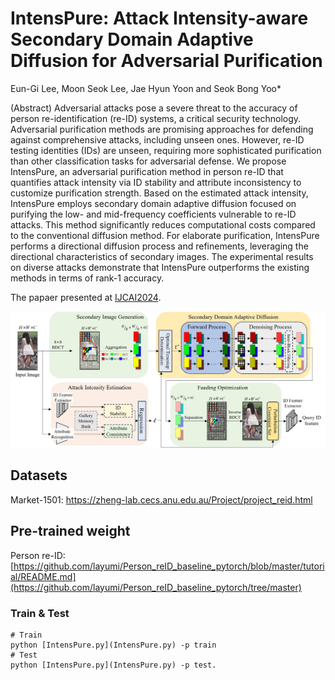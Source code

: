 # IntensPure: Attack Intensity-aware Secondary Domain Adaptive Diffusion for Adversarial Purification

Eun-Gi Lee, Moon Seok Lee, Jae Hyun Yoon and Seok Bong Yoo*

(Abstract) Adversarial attacks pose a severe threat to the accuracy of person re-identification (re-ID) systems, a critical security technology. Adversarial purification methods are promising approaches for defending against comprehensive attacks, including unseen ones. However, re-ID testing identities (IDs) are unseen, requiring more sophisticated purification than other classification tasks for adversarial defense. We propose IntensPure, an adversarial purification method in person re-ID that quantifies attack intensity via ID stability and attribute inconsistency to customize purification strength. Based on the estimated attack intensity, IntensPure employs secondary domain adaptive diffusion focused on purifying the low- and mid-frequency coefficients vulnerable to re-ID attacks. This method significantly reduces computational costs compared to the conventional diffusion method. For elaborate purification, IntensPure performs a directional diffusion process and refinements, leveraging the directional characteristics of secondary images. The experimental results on diverse attacks demonstrate that IntensPure outperforms the existing methods in terms of rank-1 accuracy.

The papaer presented at [IJCAI2024](https://ijcai24.org/).


<p align='center'>
  <img src="IntensPure/.jpg"/>
</p>

## Datasets
Market-1501: https://zheng-lab.cecs.anu.edu.au/Project/project_reid.html

## Pre-trained weight
Person re-ID: [https://github.com/layumi/Person_reID_baseline_pytorch/blob/master/tutorial/README.md](https://github.com/layumi/Person_reID_baseline_pytorch/tree/master)

### Train & Test
```
# Train
python [IntensPure.py](IntensPure.py) -p train
# Test
python [IntensPure.py](IntensPure.py) -p test.
```
